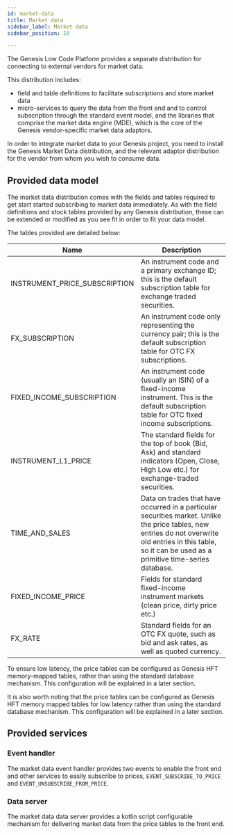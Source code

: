 ```yaml
---
id: market-data
title: Market data
sidebar_label: Market data
sidebar_position: 10

---
```

The Genesis Low Code Platform provides a separate distribution for connecting to external vendors for market data. 

This distribution includes:

- field and table definitions to facilitate subscriptions and store market data
- micro-services to query the data from the front end and to control subscription through the standard event model, and the libraries that comprise the market data engine (MDE), which is the core of the Genesis vendor-specific market data adaptors.

In order to integrate market data to your Genesis project, you need to install the Genesis Market Data distribution, and the relevant adaptor distribution for the vendor from whom you wish to consume data.


## Provided data model
The market data distribution comes with the fields and tables required to get start started subscribing to market data immediately. As with the field definitions and stock tables provided by any Genesis distribution, these can be extended or modified as you see fit in order to fit your data model.

The tables provided are detailed below:

| Name| Description|
|------------------------------------|--------------------|
| INSTRUMENT_PRICE_SUBSCRIPTION | An instrument code and a primary exchange ID; this is the default subscription table for exchange traded securities. | 
| FX_SUBSCRIPTION | An instrument code only representing the currency pair; this is the default subscription table for OTC FX subscriptions. |
| FIXED_INCOME_SUBSCRIPTION | An instrument code (usually an ISIN) of a fixed-income instrument. This is the default subscription table for OTC fixed income subscriptions. |
| INSTRUMENT_L1_PRICE | The standard fields for the top of book (Bid, Ask) and standard indicators (Open, Close, High Low etc.) for exchange-traded securities. |
| TIME_AND_SALES | Data on trades that have occurred in a particular securities market. Unlike the price tables, new entries do not overwrite old entries in this table, so it can be used as a primitive time-series database. |
| FIXED_INCOME_PRICE | Fields for standard fixed-income instrument markets (clean price, dirty price etc.) | 
| FX_RATE | Standard fields for an OTC FX quote, such as bid and ask rates, as well as quoted currency. |

To ensure low latency, the price tables can be configured as Genesis HFT memory-mapped tables, rather than using the standard database mechanism. This configuration will be explained in a later section.

It is also worth noting that the price tables can be configured as Genesis HFT memory mapped tables for low latency rather than using the standard database mechanism. This configuration will be explained in a later section.

## Provided services

### Event handler
The market data event handler provides two events to enable the front end and other services to easily subscribe to prices, `EVENT_SUBSCRIBE_TO_PRICE` and `EVENT_UNSUBSCRIBE_FROM_PRICE`.

### Data server
The market data data server provides a kotlin script configurable mechanism for delivering market data from the price tables to the front end.
